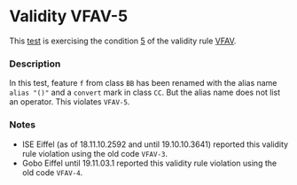 # Validity VFAV-5

This [test](.) is exercising the condition [5](../Readme.md) of the validity rule [VFAV](../../vfav/Readme.md).

### Description

In this test, feature `f` from class `BB` has been renamed with the alias name `alias "()"` and a `convert` mark in class `CC`. But the alias name does not list an operator. This violates `VFAV-5`.

### Notes

* ISE Eiffel (as of 18.11.10.2592 and until 19.10.10.3641) reported this validity rule violation using the old code `VFAV-3`.
* Gobo Eiffel until 19.11.03.1 reported this validity rule violation using the old code `VFAV-4`.
